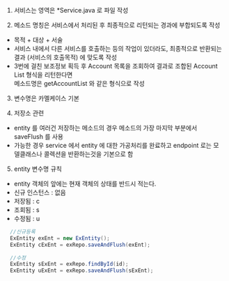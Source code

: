 1. 서비스는 영역은 *Service.java 로 파일 작성 
  
2. 메소드 명칭은 서비스에서 처리된 후 최종적으로 리턴되는 경과에 부합되도록 작성
  
- 목적 + 대상 + 서술  
- 서비스 내에서 다른 서비스를 호출하는 등의 작업이 있더라도, 최종적으로 반환되는 결과 (서비스의 호출목적) 에 맞도록 작성  
- 3번에 걸친 보조정보 획득 후 Account 목록을 조회하여 결과로 조합된 Account List 형식을 리턴한다면  
  메소드명은 getAccountList 와 같은 형식으로 작성
  
3. 변수명은 카멜케이스 기본
  
4. 저장소 관련
- entity 를 여러건 저장하는 메소드의 경우 메소드의 가장 마지막 부분에서 saveFlush 를 사용  
- 가능한 경우 service 에서 entity 에 대한 가공처리를 완료하고 endpoint 로는 모델클래스나 콜렉션을 반환하는것을 기본으로 함
  
5. entity 변수명 규칙
- entity 객체의 앞에는 현재 객체의 상태를 반드시 적는다.
- 신규 인스턴스 : 없음
- 저장됨 : c
- 조회됨 : s
- 수정됨 : u


```java
  //신규등록
  ExEntity exEnt = new ExEntity();
  ExEntity cExEnt = exRepo.saveAndFlush(exEnt);
  
  //수정
  ExEntity sExEnt = exRepo.findById(id);
  ExEntity uExEnt = exRepo.saveAndFlush(sExEnt);
```
